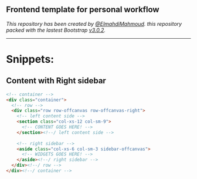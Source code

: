 Frontend template for personal workflow
---

*This repository has been created by [@ElmahdiMahmoud](ElmahdiMahmoud). this repository packed with the lastest Bootstrap [v3.0.2](http://getbootstrap.com/).*

---

Snippets:
===
Content with Right sidebar
---
```html
<!-- container -->
<div class="container">
  <!-- row -->
  <div class="row row-offcanvas row-offcanvas-right">
    <!-- left content side -->
    <section class="col-xs-12 col-sm-9">
      <!-- CONTENT GOES HERE! -->
    </section><!--/ left content side -->
    
    <!-- right sidebar -->
    <aside class="col-xs-6 col-sm-3 sidebar-offcanvas">
      <!-- WIDGETS GOES HERE! -->
    </aside><!--/ right sidebar -->
  </div><!--/ row -->
</div><!--/ container -->
```

